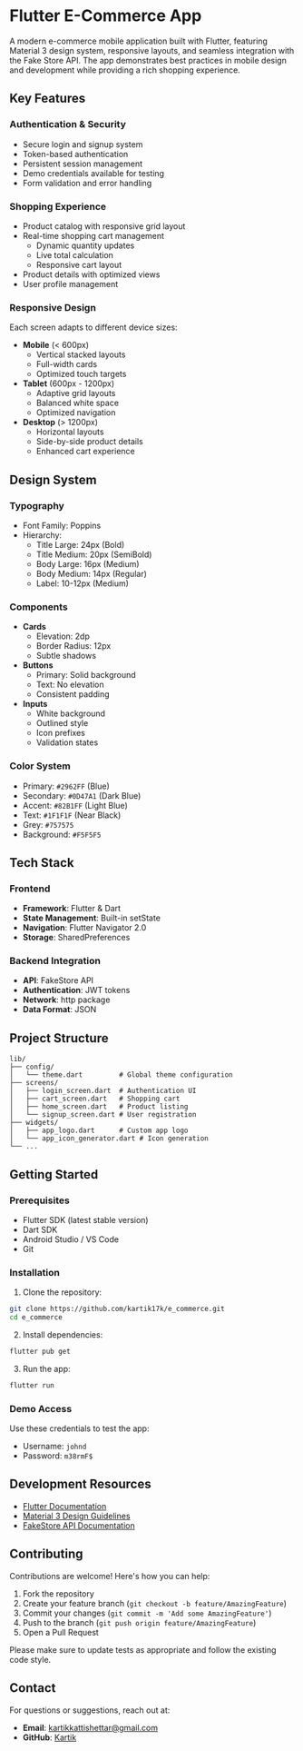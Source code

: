 # Flutter E-Commerce App

A modern e-commerce mobile application built with Flutter, featuring Material 3 design system, responsive layouts, and seamless integration with the Fake Store API. The app demonstrates best practices in mobile design and development while providing a rich shopping experience.

## Key Features

### Authentication & Security
- Secure login and signup system
- Token-based authentication
- Persistent session management
- Demo credentials available for testing
- Form validation and error handling

### Shopping Experience
- Product catalog with responsive grid layout
- Real-time shopping cart management
  - Dynamic quantity updates
  - Live total calculation
  - Responsive cart layout
- Product details with optimized views
- User profile management

### Responsive Design
Each screen adapts to different device sizes:
- **Mobile** (< 600px)
  - Vertical stacked layouts
  - Full-width cards
  - Optimized touch targets
- **Tablet** (600px - 1200px)
  - Adaptive grid layouts
  - Balanced white space
  - Optimized navigation
- **Desktop** (> 1200px)
  - Horizontal layouts
  - Side-by-side product details
  - Enhanced cart experience

## Design System

### Typography
- Font Family: Poppins
- Hierarchy:
  - Title Large: 24px (Bold)
  - Title Medium: 20px (SemiBold)
  - Body Large: 16px (Medium)
  - Body Medium: 14px (Regular)
  - Label: 10-12px (Medium)

### Components
- **Cards**
  - Elevation: 2dp
  - Border Radius: 12px
  - Subtle shadows
- **Buttons**
  - Primary: Solid background
  - Text: No elevation
  - Consistent padding
- **Inputs**
  - White background
  - Outlined style
  - Icon prefixes
  - Validation states

### Color System
- Primary: `#2962FF` (Blue)
- Secondary: `#0D47A1` (Dark Blue)
- Accent: `#82B1FF` (Light Blue)
- Text: `#1F1F1F` (Near Black)
- Grey: `#757575`
- Background: `#F5F5F5`

## Tech Stack

### Frontend
- **Framework**: Flutter & Dart
- **State Management**: Built-in setState
- **Navigation**: Flutter Navigator 2.0
- **Storage**: SharedPreferences

### Backend Integration
- **API**: FakeStore API
- **Authentication**: JWT tokens
- **Network**: http package
- **Data Format**: JSON

## Project Structure
```
lib/
├── config/
│   └── theme.dart         # Global theme configuration
├── screens/
│   ├── login_screen.dart  # Authentication UI
│   ├── cart_screen.dart   # Shopping cart
│   ├── home_screen.dart   # Product listing
│   └── signup_screen.dart # User registration
├── widgets/
│   ├── app_logo.dart      # Custom app logo
│   └── app_icon_generator.dart # Icon generation
└── ...
```

## Getting Started

### Prerequisites
- Flutter SDK (latest stable version)
- Dart SDK
- Android Studio / VS Code
- Git

### Installation

1. Clone the repository:
```bash
git clone https://github.com/kartik17k/e_commerce.git
cd e_commerce
```

2. Install dependencies:
```bash
flutter pub get
```

3. Run the app:
```bash
flutter run
```

### Demo Access
Use these credentials to test the app:
- Username: `johnd`
- Password: `m38rmF$`

## Development Resources

- [Flutter Documentation](https://docs.flutter.dev/)
- [Material 3 Design Guidelines](https://m3.material.io/)
- [FakeStore API Documentation](https://fakestoreapi.com/docs)

## Contributing

Contributions are welcome! Here's how you can help:

1. Fork the repository
2. Create your feature branch (`git checkout -b feature/AmazingFeature`)
3. Commit your changes (`git commit -m 'Add some AmazingFeature'`)
4. Push to the branch (`git push origin feature/AmazingFeature`)
5. Open a Pull Request

Please make sure to update tests as appropriate and follow the existing code style.

## Contact

For questions or suggestions, reach out at:
- **Email**: kartikkattishettar@gmail.com
- **GitHub**: [Kartik](https://github.com/kartik17k)
